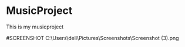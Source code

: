 # MusicProject
This is my musicproject

#SCREENSHOT
C:\Users\dell\Pictures\Screenshots\Screenshot (3).png

